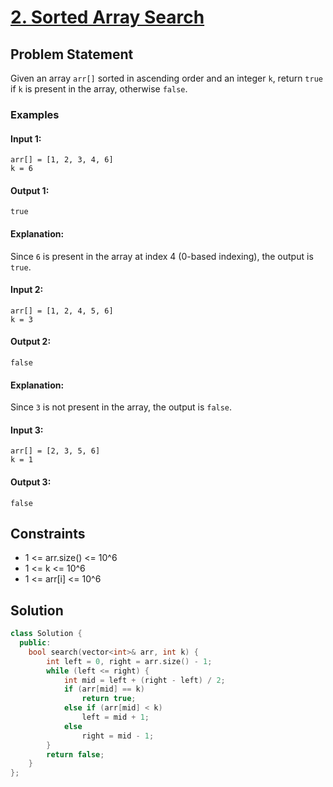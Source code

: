 # [2. Sorted Array Search](https://www.geeksforgeeks.org/problems/who-will-win-1587115621/1)

## Problem Statement

Given an array `arr[]` sorted in ascending order and an integer `k`, return `true` if `k` is present in the array, otherwise `false`.

### Examples

#### Input 1:
```
arr[] = [1, 2, 3, 4, 6]
k = 6
```
#### Output 1:
```
true
```
#### Explanation:
Since `6` is present in the array at index 4 (0-based indexing), the output is `true`.

#### Input 2:
```
arr[] = [1, 2, 4, 5, 6]
k = 3
```
#### Output 2:
```
false
```
#### Explanation:
Since `3` is not present in the array, the output is `false`.

#### Input 3:
```
arr[] = [2, 3, 5, 6]
k = 1
```
#### Output 3:
```
false
```

## Constraints
- 1 <= arr.size() <= 10^6  
- 1 <= k <= 10^6  
- 1 <= arr[i] <= 10^6  

## Solution

```cpp
class Solution {
  public:
    bool search(vector<int>& arr, int k) {
        int left = 0, right = arr.size() - 1;
        while (left <= right) {
            int mid = left + (right - left) / 2;
            if (arr[mid] == k) 
                return true;
            else if (arr[mid] < k) 
                left = mid + 1;
            else 
                right = mid - 1;
        }
        return false;
    }
};
```
